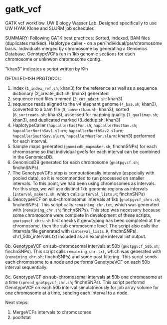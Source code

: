 # gatk_vcf
GATK vcf workflow. UW Biology Wasser Lab.
Designed specifically to use UW HYAK Klone and SLURM job scheduler. 

SUMMARY: Following GATK best practices: Sorted, indexed, BAM files (duplicates marked). Haplotype caller - on a per/individual/per/chromosome basis. Individuals merged by chromosome by generating a Genomics Database. GenotypeVCFs run in 1kb genomic sections for each chromosome or unknwon chromosome contig. 

"khan3" indicates a script written by Kin

DETAILED-ISH PROTOCOL:
1. index (`1_index_ref.sh`; khan3) for the reference as well as a sequence dictionary (2_create_dict.sh; khan3) generated 
2. sequence read files trimmed (`3_cut_adapt.sh`; khan3) 
3. sequence reads aligned to the v4 elephant genome (`4_bsa.sh`; khan3), converted to a bam file (`5_convertbam.sh`; khan3), sorted (`6_sortreads.sh`; khan3), assessed for mapping quality (`7_qualimap.sh`; khan3), and duplicated marked (8_dedup.sh; khan3)
4. HaplotypeCaller (`hapcallerEastFor.sh`; `hapcallerEastSav.sh`; `hapcallerNorthSav1.slurm`; `hapcallerNorthSav2.slurm`; `hapcallerSouthSav.slurm`, `hapcallerWestFor.slurm`; khan3) performed for each interval. 
5. Sample maps generated (`gnomixdb_mapmaker.sh`; finchnSNPs) for each chromosome so that individual gvcfs for each interval can be combined in the GenomicsDB.
6. GenomicsDB generated for each chromosome (`gnotpgvcf.sh`; finchnSNPs). 
7. The GenotypeVCFs step is computationally intensive (especially with pooled data), so it is recommended to run processed on smaller intervals. To this point, we had been using chromosomes as intervals. For this step, we will use distinct 1kb genomic regions as intervals (`interval_makers.sh`, which calls `interval_lists.R`; finchnSNPs)
8. GenotypeVCF on sub-chromosomal intervals at 1kb (`gnotpgvcf_chrs.sh`; finchnSNPs). This script calls `remaining_chr.txt`, which was generated with (`remaining_chr.sh`; finchnSNPs). This step was necessary because some chromosome were complete in development of these scripts, `gnotpgvcf_chrs.sh` first checks if genotyping has been completed at the chromosome, then the sub chromosome level. The script also calls the intervals file generated with (`interval_lists.R`; finchnSNPs). chr1_50b_intervals.txt included as an example interval list output. 

8b. GenotypeVCF on sub-chromosomal intervals at 50b (`gnotpgvcf_50b.sh`; finchnSNPs). This script calls `remaining_chr.txt`, which was generated with (`remaining_chr.sh`; finchnSNPs) and some post filtering. This script sends each chromosome to a node and performs GenotypeVCF on each 50b interval sequentially. 

8c. GenotypeVCF on sub-chromosomal intervals at 50b one chromosome at a time (`spread_gnotpgvcf_chr.sh`; finchnSNPs). This script performd GenotypeVCF on each 50b interval simulatneously for job array volume for one chromosome at a time, sending each interval to a node. 

Next steps: 
1. MergeVCFs intervals to chromosomes
2. poolfstat
